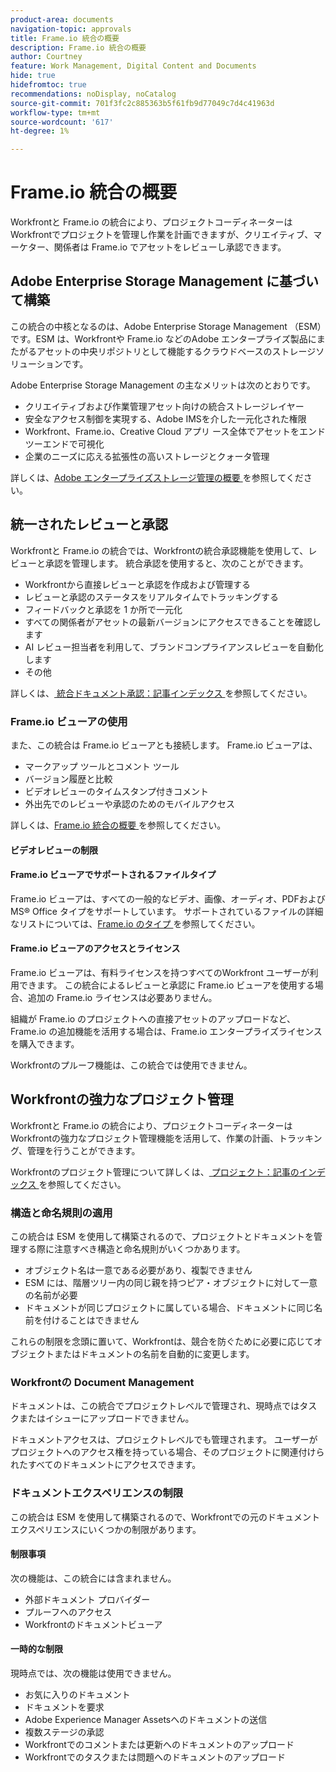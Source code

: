 ```yaml
---
product-area: documents
navigation-topic: approvals
title: Frame.io 統合の概要
description: Frame.io 統合の概要
author: Courtney
feature: Work Management, Digital Content and Documents
hide: true
hidefromtoc: true
recommendations: noDisplay, noCatalog
source-git-commit: 701f3fc2c885363b5f61fb9d77049c7d4c41963d
workflow-type: tm+mt
source-wordcount: '617'
ht-degree: 1%

---
```



# Frame.io 統合の概要

Workfrontと Frame.io の統合により、プロジェクトコーディネーターはWorkfrontでプロジェクトを管理し作業を計画できますが、クリエイティブ、マーケター、関係者は Frame.io でアセットをレビューし承認できます。

## Adobe Enterprise Storage Management に基づいて構築

この統合の中核となるのは、Adobe Enterprise Storage Management （ESM）です。ESM は、Workfrontや Frame.io などのAdobe エンタープライズ製品にまたがるアセットの中央リポジトリとして機能するクラウドベースのストレージソリューションです。

Adobe Enterprise Storage Management の主なメリットは次のとおりです。

* クリエイティブおよび作業管理アセット向けの統合ストレージレイヤー
* 安全なアクセス制御を実現する、Adobe IMSを介した一元化された権限
* Workfront、Frame.io、Creative Cloud アプリ <!--coming soon?--> ース全体でアセットをエンドツーエンドで可視化
* 企業のニーズに応える拡張性の高いストレージとクォータ管理

詳しくは、[Adobe エンタープライズストレージ管理の概要 ](help/quicksilver/review-and-approve-work/esm-overview.md) を参照してください。

## 統一されたレビューと承認

Workfrontと Frame.io の統合では、Workfrontの統合承認機能を使用して、レビューと承認を管理します。 統合承認を使用すると、次のことができます。

* Workfrontから直接レビューと承認を作成および管理する
* レビューと承認のステータスをリアルタイムでトラッキングする
* フィードバックと承認を 1 か所で一元化
* すべての関係者がアセットの最新バージョンにアクセスできることを確認します
* AI レビュー担当者を利用して、ブランドコンプライアンスレビューを自動化します
* その他

詳しくは、[ 統合ドキュメント承認：記事インデックス ](/help/quicksilver/review-and-approve-work/document-reviews-and-approvals/document-reviews-and-approvals.md) を参照してください。


### Frame.io ビューアの使用

また、この統合は Frame.io ビューアとも接続します。 Frame.io ビューアは、

* マークアップ ツールとコメント ツール
* バージョン履歴と比較
* ビデオレビューのタイムスタンプ付きコメント
* 外出先でのレビューや承認のためのモバイルアクセス

詳しくは、[Frame.io 統合の概要 ](/help/quicksilver/review-and-approve-work/native-integrations/frame-io/get-started-with-frame-integration.md) を参照してください。

#### ビデオレビューの制限

<!--need to confirm these-->

#### Frame.io ビューアでサポートされるファイルタイプ

Frame.io ビューアは、すべての一般的なビデオ、画像、オーディオ、PDFおよび MS® Office タイプをサポートしています。 サポートされているファイルの詳細なリストについては、[Frame.io のタイプ ](https://help.frame.io/en/articles/9436564-supported-file-types-on-frame-io) を参照してください。

#### Frame.io ビューアのアクセスとライセンス

Frame.io ビューアは、有料ライセンスを持つすべてのWorkfront ユーザーが利用できます。 この統合によるレビューと承認に Frame.io ビューアを使用する場合、追加の Frame.io ライセンスは必要ありません。

組織が Frame.io のプロジェクトへの直接アセットのアップロードなど、Frame.io の追加機能を活用する場合は、Frame.io エンタープライズライセンスを購入できます。<!--link to Frame.io enterprise license info or who to contacT?-->

Workfrontのプルーフ機能は、この統合では使用できません。

## Workfrontの強力なプロジェクト管理

Workfrontと Frame.io の統合により、プロジェクトコーディネーターはWorkfrontの強力なプロジェクト管理機能を活用して、作業の計画、トラッキング、管理を行うことができます。

Workfrontのプロジェクト管理について詳しくは、[ プロジェクト：記事のインデックス ](/help/quicksilver/manage-work/projects/projects-toc.md) を参照してください。

### 構造と命名規則の適用

この統合は ESM を使用して構築されるので、プロジェクトとドキュメントを管理する際に注意すべき構造と命名規則がいくつかあります。

* オブジェクト名は一意である必要があり、複製できません
* ESM には、階層ツリー内の同じ親を持つピア・オブジェクトに対して一意の名前が必要
* ドキュメントが同じプロジェクトに属している場合、ドキュメントに同じ名前を付けることはできません

これらの制限を念頭に置いて、Workfrontは、競合を防ぐために必要に応じてオブジェクトまたはドキュメントの名前を自動的に変更します。

### Workfrontの Document Management

ドキュメントは、この統合でプロジェクトレベルで管理され、現時点ではタスクまたはイシューにアップロードできません。

ドキュメントアクセスは、プロジェクトレベルでも管理されます。 ユーザーがプロジェクトへのアクセス権を持っている場合、そのプロジェクトに関連付けられたすべてのドキュメントにアクセスできます。

<!--Documents can't be dragged as full folders.-->

### ドキュメントエクスペリエンスの制限

この統合は ESM を使用して構築されるので、Workfrontでの元のドキュメントエクスペリエンスにいくつかの制限があります。

#### 制限事項

次の機能は、この統合には含まれません。

* 外部ドキュメント プロバイダー
* プルーフへのアクセス
* Workfrontのドキュメントビューア


#### 一時的な制限

現時点では、次の機能は使用できません。

* お気に入りのドキュメント
* ドキュメントを要求
* Adobe Experience Manager Assetsへのドキュメントの送信
* 複数ステージの承認
* Workfrontでのコメントまたは更新へのドキュメントのアップロード
* Workfrontでのタスクまたは問題へのドキュメントのアップロード



